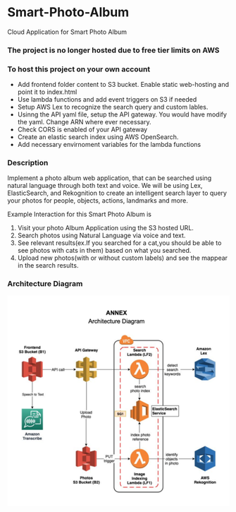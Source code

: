 # Smart-Photo-Album
Cloud Application for Smart Photo Album

### The project is no longer hosted due to free tier limits on AWS

### To host this project on your own account
- Add frontend folder content to S3 bucket. Enable static web-hosting and point it to index.html
- Use lambda functions and add event triggers on S3 if needed
- Setup AWS Lex to recognize the search query and custom lables.
- Usinng the API yaml file, setup the API gateway. You would have modify the yaml. Change ARN where ever necessary.
- Check CORS is enabled of your API gateway
- Create an elastic search index using AWS OpenSearch. 
- Add necessary envirnoment variables for the lambda functions

### Description
Implement a photo album web application, that can be searched using natural language through both text and voice. We will be using Lex, ElasticSearch, and Rekognition to create an intelligent search layer to query your photos for people, objects, actions, landmarks and more.

Example Interaction for this Smart Photo Album is 
1. Visit your photo Album Application using the S3 hosted URL.
2. Search photos using Natural Language via voice and text.
3. See relevant results(ex.If you searched for a cat,you should be able to see photos with cats in them) based on what you searched.
4. Upload new photos(with or without custom labels) and see the mappear in the search results.

### Architecture Diagram

![alt text](https://github.com/abhishek66642/Smart-Photo-Album/blob/main/images/ArchitectureDiagram.png)
